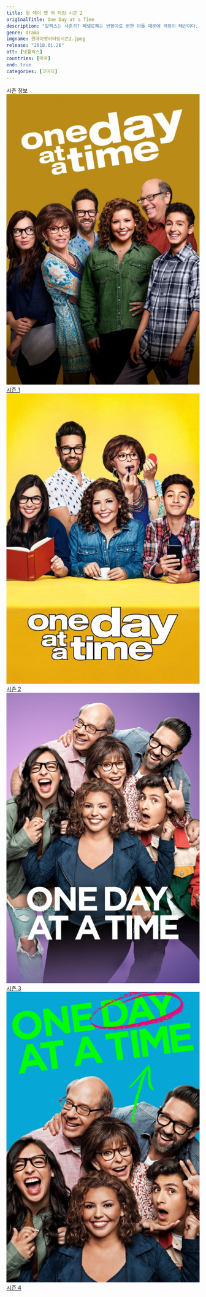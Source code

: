 ```yaml
---
title: 원 데이 앳 어 타임 시즌 2
originalTitle: One Day at a Time
description: "알렉스는 사춘기? 페넬로페는 반항아로 변한 아들 때문에 걱정이 태산이다. 엘레나의 근심거리는 식빵처럼 하얀 피부. 난 자랑스러운 라틴계, 피부색으로 오해하지 말라고!"
genre: drama
imgname: 원데이앳어타임시즌2.jpeg
release: "2018.01.26"
ott: [넷플릭스]
countries: [미국]
end: true
categories: [코미디]
---
```


<div class="title bold">시즌 정보</div>

<div class="season-list">
<div class="item">
<a href="/drama/원데이앳어타임시즌1" >
<img src="/poster/원데이앳어타임시즌1.jpeg" alt="원데이앳어타임시즌1 포스터 ">
시즌 1</a>
</div>

<div class="item">
<a href="/drama/원데이앳어타임시즌2" >
<img src="/poster/원데이앳어타임시즌2.jpeg" alt="원데이앳어타임시즌2 포스터 ">
시즌 2</a>
</div>

<div class="item">
<a href="/drama/원데이앳어타임시즌3" >
<img src="/poster/원데이앳어타임시즌3.jpeg" alt="원데이앳어타임시즌3 포스터 ">
시즌 3</a>
</div>

<div class="item">
<a href="/drama/원데이앳어타임시즌4" >
<img src="/poster/원데이앳어타임시즌4.jpeg" alt="원데이앳어타임시즌4 포스터 ">
시즌 4</a>
</div>
</div>
